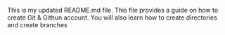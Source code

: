 This is my updated README.md file. This file provides a guide on how to create Git & Githun account.
You will also learn how to create directories and create branches
